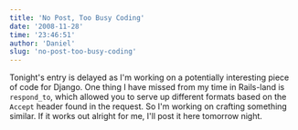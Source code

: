 ```yaml
---
title: 'No Post, Too Busy Coding'
date: '2008-11-28'
time: '23:46:51'
author: 'Daniel'
slug: 'no-post-too-busy-coding'
---
```


<p>Tonight's entry is delayed as I'm working on a potentially interesting piece of code for Django. One thing I have missed from my time in Rails-land is <code>respond_to</code>, which allowed you to serve up different formats based on the <code>Accept</code> header found in the request. So I'm working on crafting something similar. If it works out alright for me, I'll post it here tomorrow night.</p>